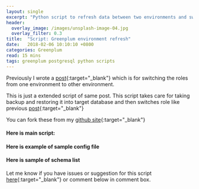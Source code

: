 ```yaml
---
layout: single
excerpt: "Python script to refresh data between two environments and switch the roles"
header:
  overlay_image: /images/unsplash-image-04.jpg
  overlay_filter: 0.3
title:  "Script: Greenplum environment refresh"
date:   2018-02-06 10:10:10 +0800
categories: Greenplum
read: 15 mins
tags: greenplum postgresql python scripts
---
```


Previously I wrote a [post](http://pgyogesh.com/greenplum/2017/12/14/environment_refresh.html){:target="_blank"} which is for switching the roles from one environment to other environment.

This is just a extended script of same post. This script takes care for taking backup and restoring it into target database and then switches role like previous [post](http://pgyogesh.com/greenplum/2017/12/14/environment_refresh.html){:target="_blank"}

You can fork these from my [github site](https://github.com/pgyogesh/greenplum-environment-refresh){:target="_blank"}

#### Here is main script:

<script src="https://gist.github.com/pgyogesh/aa6a5948c4ee0da597c4776b859ffd4a.js"></script>

#### Here is example of sample config file

<script src="https://gist.github.com/pgyogesh/f51d16ca06479a9633654a37316b89dd.js"></script>

#### Here is sample of schema list

<script src="https://gist.github.com/pgyogesh/d581b75bb3ec53e5881dddb785d86ec1.js"></script>

Let me know if you have issues or suggestion for this script [here](https://github.com/pgyogesh/greenplum-environment-refresh/issues/new){:target="_blank"} or comment below in comment box.
